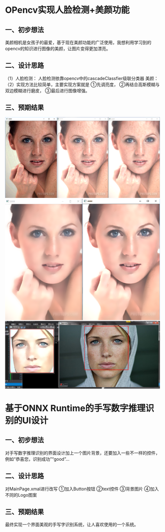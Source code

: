 # OPencv实现人脸检测+美颜功能
## 一、初步想法
美颜相机是女孩子的最爱，基于现在美颜功能的广泛使用，我想利用学习到的opencv的知识进行图像的美颜，让图片变得更加漂亮。

## 二、设计思路
（1）人脸检测：
人脸检测依靠opencv中的cascadeClassfier级联分类器
美颜：
（2）实现方法比较简单，主要实现方案就是
①先调亮度，
②再结合高斯模糊与双边模糊进行磨皮，
③最后进行图像增强。

## 三、预期结果
![](./images/01.png)
![](./images/02.png)
![](./images/03.png)

# 基于ONNX Runtime的手写数字推理识别的UI设计
## 一、初步想法
对手写数字推理识别的界面设计加上一个图片背景，还要加入一些不一样的控件，例如“恭喜您，识别成功”“good”...
## 二、设计思路
对MainPage.xmal进行改写
①加入Button按钮
②text控件
③背景图片
④加入不同的Logo图案
## 三、预期结果
最终实现一个界面美观的手写字识别系统，让人喜欢使用的一个系统。